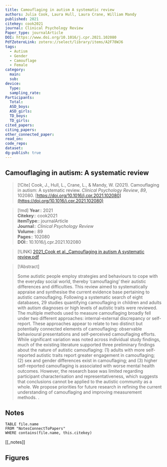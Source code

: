 ```yaml
---
title: Camouflaging in autism A systematic review
authors: Julia Cook, Laura Hull, Laura Crane, William Mandy
published: 2021
citekey: cook2021
journal: Clinical Psychology Review
Paper_type: journalArticle
DOI: https://www.doi.org/10.1016/j.cpr.2021.102080
PdfZoteroLink: zotero://select/library/items/A2F78WJ6
tags:
  - Autism
  - Gender
  - Camouflage
  - Female
category:
  main: 
  sub: 
device:
  Type: 
  sampling_rate: 
Participants:
  Total: 
  ASD_boys: 
  ASD_girls: 
  TD_boys: 
  TD_girls: 
cited_papers: 
citing_papers: 
other_connected_paper: 
read_on: 
code_repo: 
dataset: 
dg-publish: true
---
```


## Camouflaging in autism: A systematic review

> [!Cite]
> Cook, J., Hull, L., Crane, L., & Mandy, W. (2021). Camouflaging in autism: A systematic review. _Clinical Psychology Review_, _89_, 102080. [https://doi.org/10.1016/j.cpr.2021.102080](https://doi.org/10.1016/j.cpr.2021.102080)


>[!md]
> **Year**:: 2021   
> **Citekey**:: cook2021  
> **itemType**:: journalArticle  
> **Journal**:: *Clinical Psychology Review*  
> **Volume**:: 89   
> **Pages**:: 102080  
> **DOI**:: 10.1016/j.cpr.2021.102080    

> [!LINK] 
> [2021_Cook et al._Camouflaging in autism A systematic review.pdf](zotero://select/library/items/595YYKD3)

> [!Abstract]
>
> Some autistic people employ strategies and behaviours to cope with the everyday social world, thereby ‘camouflaging’ their autistic differences and difficulties. This review aimed to systematically appraise and synthesise the current evidence base pertaining to autistic camouflaging. Following a systematic search of eight databases, 29 studies quantifying camouflaging in children and adults with autism diagnoses or high levels of autistic traits were reviewed. The multiple methods used to measure camouflaging broadly fell under two different approaches: internal-external discrepancy or self-report. These approaches appear to relate to two distinct but potentially connected elements of camouflaging: observable behavioural presentations and self-perceived camouflaging efforts. While significant variation was noted across individual study findings, much of the existing literature supported three preliminary findings about the nature of autistic camouflaging: (1) adults with more self-reported autistic traits report greater engagement in camouflaging; (2) sex and gender differences exist in camouflaging; and (3) higher self-reported camouflaging is associated with worse mental health outcomes. However, the research base was limited regarding participant characterisation and representativeness, which suggests that conclusions cannot be applied to the autistic community as a whole. We propose priorities for future research in refining the current understanding of camouflaging and improving measurement methods.
>.
> 


## Notes

```dataview 
TABLE file.name 
FROM "NotesConnectToPapers" 
WHERE contains(file.name, this.citekey)
```

[[_notes]]

## Figures

